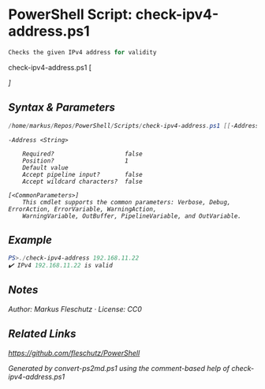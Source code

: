 # PowerShell Script: check-ipv4-address.ps1
```powershell
Checks the given IPv4 address for validity
```

check-ipv4-address.ps1 [<Address>]

## Syntax & Parameters
```powershell
/home/markus/Repos/PowerShell/Scripts/check-ipv4-address.ps1 [[-Address] <String>] [<CommonParameters>]
```

```
-Address <String>
    
    Required?                    false
    Position?                    1
    Default value                
    Accept pipeline input?       false
    Accept wildcard characters?  false
```

```
[<CommonParameters>]
    This cmdlet supports the common parameters: Verbose, Debug, ErrorAction, ErrorVariable, WarningAction, 
    WarningVariable, OutBuffer, PipelineVariable, and OutVariable.
```

## Example
```powershell
PS>./check-ipv4-address 192.168.11.22
✔️ IPv4 192.168.11.22 is valid
```


## Notes
Author: Markus Fleschutz · License: CC0

## Related Links
https://github.com/fleschutz/PowerShell

*Generated by convert-ps2md.ps1 using the comment-based help of check-ipv4-address.ps1*
